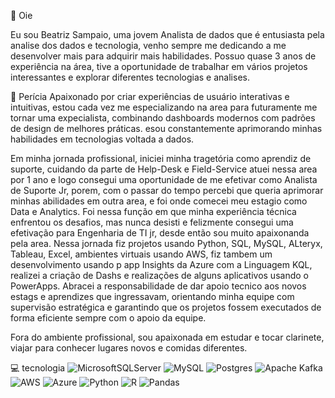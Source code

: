 👋 Oie

Eu sou Beatriz Sampaio, uma jovem Analista de dados que é entusiasta pela analise dos dados e tecnologia, venho sempre me dedicando a me desenvolver mais para adquirir mais habilidades.
Possuo quase 3 anos de experiência na área, tive a oportunidade de trabalhar em vários projetos interessantes e explorar diferentes tecnologias e analises.

🚀 Perícia
Apaixonado por criar experiências de usuário interativas e intuitivas, estou cada vez me especializando na area para futuramente me tornar uma expecialista, combinando dashboards modernos com padrões de design de melhores práticas. esou constantemente aprimorando minhas habilidades em tecnologias voltada a dados. 

Em minha jornada profissional, iniciei minha tragetória como aprendiz de suporte, cuidando da parte de Help-Desk e Field-Service atuei nessa area por 1 ano e logo consegui uma oportunidade de me efetivar como Analista de Suporte Jr, porem, com o passar do tempo percebi que queria aprimorar minhas abilidades em outra area, e foi onde comecei meu estagio como Data e Analytics. Foi nessa função em que minha experiência técnica enfrentou os desafios, mas nunca desisti e felizmente consegui uma efetivação para Engenharia de TI jr, desde então sou muito apaixonanda pela area. Nessa jornada fiz projetos usando Python, SQL, MySQL, ALteryx, Tableau, Excel, ambientes virtuais usando AWS, fiz tambem um desenvolvimento usando p app Insights da Azure com a Linguagem KQL, realizei a criação de Dashs e realizações de alguns aplicativos usando o PowerApps. Abracei a responsabilidade de dar apoio tecnico aos novos estags e aprendizes que ingressavam, orientando minha equipe com supervisão estratégica e garantindo que os projetos fossem executados de forma eficiente sempre com o apoio da equipe.

Fora do ambiente profissional, sou apaixonada em estudar e tocar clarinete, viajar para conhecer lugares novos e comidas diferentes. 

💻 tecnologia
![MicrosoftSQLServer](https://img.shields.io/badge/Microsoft%20SQL%20Server-CC2927?style=for-the-badge&logo=microsoft%20sql%20server&logoColor=white)  ![MySQL](https://img.shields.io/badge/mysql-4479A1.svg?style=for-the-badge&logo=mysql&logoColor=white)  ![Postgres](https://img.shields.io/badge/postgres-%23316192.svg?style=for-the-badge&logo=postgresql&logoColor=white)  ![Apache Kafka](https://img.shields.io/badge/Apache%20Kafka-000?style=for-the-badge&logo=apachekafka)  ![AWS](https://img.shields.io/badge/AWS-%23FF9900.svg?style=for-the-badge&logo=amazon-aws&logoColor=white)  ![Azure](https://img.shields.io/badge/azure-%230072C6.svg?style=for-the-badge&logo=microsoftazure&logoColor=white)  ![Python](https://img.shields.io/badge/python-3670A0?style=for-the-badge&logo=python&logoColor=ffdd54)  	![R](https://img.shields.io/badge/r-%23276DC3.svg?style=for-the-badge&logo=r&logoColor=white)   ![Pandas](https://img.shields.io/badge/pandas-%23150458.svg?style=for-the-badge&logo=pandas&logoColor=white)  
